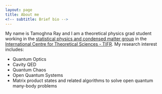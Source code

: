 ```yaml
---
layout: page
title: About me
<!-- subtitle: Brief bio -->
---
```


My name is Tamoghna Ray and I am a theoretical physics grad student working in the [statistical physics and condensed matter group](https://www.icts.res.in/research/statphys) in the [International Centre for Theoretical Sciences - TIFR](https://www.icts.res.in/). My research interest includes:

- Quantum Optics
- Cavity QED
- Quantum Chaos
- Open Quantum Systems
- Matrix product states and related algorithms to solve open quantum many-body problems

<!-- What else do you need? -->

<!-- ### My story

To be honest, I'm having some trouble remembering right now, so why don't you just watch [my movie](https://en.wikipedia.org/wiki/The_Princess_Bride_%28film%29) and it will answer **all** your questions.
 -->
